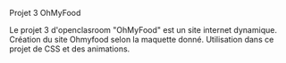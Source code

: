 Projet 3 OhMyFood

Le projet 3 d'openclasroom "OhMyFood" est un site internet dynamique. Création du site Ohmyfood selon la maquette donné. Utilisation dans ce projet de CSS et des animations.
